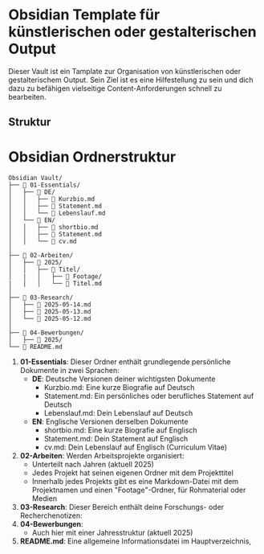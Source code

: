 # Obsidian Template für künstlerischen oder gestalterischen Output
Dieser Vault ist ein Tamplate zur Organisation von künstlerischen oder gestalterischem Output.
Sein Ziel ist es eine Hilfestellung zu sein und dich dazu zu befähigen vielseitige Content-Anforderungen schnell zu bearbeiten.


## Struktur
# Obsidian Ordnerstruktur

```
Obsidian Vault/
├── 📁 01-Essentials/
│   ├── 📁 DE/
│   │   ├── 📄 Kurzbio.md
│   │   ├── 📄 Statement.md
│   │   └── 📄 Lebenslauf.md
│   └── 📁 EN/
│   │   ├── 📄 shortbio.md
│   │   ├── 📄 Statement.md
│   │   └── 📄 cv.md
│
├── 📁 02-Arbeiten/
│   ├── 📁 2025/
│   │   ├── 📁 Titel/
│  	|	│   ├── 📁 Footage/
|	│   │   └── 📄 Titel.md
│
├── 📁 03-Research/
│   ├── 📄 2025-05-14.md
│   ├── 📄 2025-05-13.md
│   └── 📄 2025-05-12.md
│
├── 📁 04-Bewerbungen/
│   ├── 📁 2025/
└── 📄 README.md
```

1. **01-Essentials**: Dieser Ordner enthält grundlegende persönliche Dokumente in zwei Sprachen:
    - **DE**: Deutsche Versionen deiner wichtigsten Dokumente
        - Kurzbio.md: Eine kurze Biografie auf Deutsch
        - Statement.md: Ein persönliches oder berufliches Statement auf Deutsch
        - Lebenslauf.md: Dein Lebenslauf auf Deutsch
    - **EN**: Englische Versionen derselben Dokumente
        - shortbio.md: Eine kurze Biografie auf Englisch
        - Statement.md: Dein Statement auf Englisch
        - cv.md: Dein Lebenslauf auf Englisch (Curriculum Vitae)
2. **02-Arbeiten**: Werden Arbeitsprojekte organisiert:
    - Unterteilt nach Jahren (aktuell 2025)
    - Jedes Projekt hat seinen eigenen Ordner mit dem Projekttitel
    - Innerhalb jedes Projekts gibt es eine Markdown-Datei mit dem Projektnamen und einen "Footage"-Ordner,  für Rohmaterial oder Medien
3. **03-Research**: Dieser Bereich enthält deine Forschungs- oder Recherchenotizen:
4. **04-Bewerbungen**: 
    - Auch hier mit einer Jahresstruktur (aktuell 2025)
5. **README.md**: Eine allgemeine Informationsdatei im Hauptverzeichnis,

